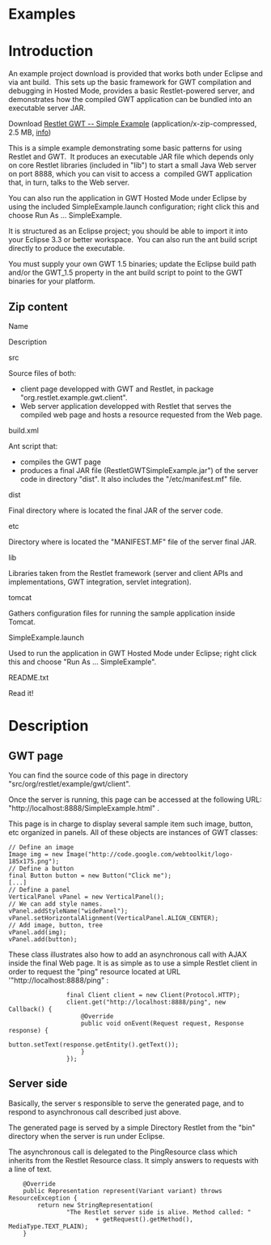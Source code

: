 Examples
========

Introduction
============

An example project download is provided that works both under Eclipse
and via ant build.  This sets up the basic framework for GWT compilation
and debugging in Hosted Mode, provides a basic Restlet-powered server,
and demonstrates how the compiled GWT application can be bundled into an
executable server JAR.

Download [Restlet GWT -- Simple
Example](http://wiki.restlet.org/docs_1.1/162-restlet/version/default/part/AttachmentData/data/RestletGWTSimpleExample.zip "Restlet GWT -- Simple Example")
(application/x-zip-compressed, 2.5 MB,
[info](http://wiki.restlet.org/docs_1.1/162-restlet.html))

This is a simple example demonstrating some basic patterns for using
Restlet and GWT.  It produces an executable JAR file which depends only
on core Restlet libraries (included in "lib") to start a small Java Web
server on port 8888, which you can visit to access a  compiled GWT
application that, in turn, talks to the Web server.

You can also run the application in GWT Hosted Mode under Eclipse by
using the included SimpleExample.launch configuration; right click this
and choose Run As ... SimpleExample.

It is structured as an Eclipse project; you should be able to import it
into your Eclipse 3.3 or better workspace.  You can also run the ant
build script directly to produce the executable.

You must supply your own GWT 1.5 binaries; update the Eclipse build path
and/or the GWT\_1.5 property in the ant build script to point to the GWT
binaries for your platform.

Zip content
-----------

Name

Description

src

Source files of both:

-   client page developped with GWT and Restlet, in package
    "org.restlet.example.gwt.client".
-   Web server application developped with Restlet that serves the
    compiled web page and hosts a resource requested from the Web page.

build.xml

Ant script that:

-   compiles the GWT page
-   produces a final JAR file (RestletGWTSimpleExample.jar") of the
    server code in directory "dist". It also includes the
    "/etc/manifest.mf" file.

dist

Final directory where is located the final JAR of the server code.

etc

Directory where is located the "MANIFEST.MF" file of the server final
JAR.

lib

Libraries taken from the Restlet framework (server and client APIs and
implementations, GWT integration, servlet integration).

tomcat

Gathers configuration files for running the sample application inside
Tomcat.

SimpleExample.launch

Used to run the application in GWT Hosted Mode under Eclipse; right
click this and choose "Run As ... SimpleExample".

README.txt

Read it!

Description
===========

GWT page
--------

You can find the source code of this page in directory
"src/org/restlet/example/gwt/client".

Once the server is running, this page can be accessed at the following
URL: "http://localhost:8888/SimpleExample.html" .

This page is in charge to display several sample item such image,
button, etc organized in panels. All of these objects are instances of
GWT classes:

    // Define an image
    Image img = new Image("http://code.google.com/webtoolkit/logo-185x175.png");
    // Define a button
    final Button button = new Button("Click me");
    [...]
    // Define a panel
    VerticalPanel vPanel = new VerticalPanel();
    // We can add style names.
    vPanel.addStyleName("widePanel");
    vPanel.setHorizontalAlignment(VerticalPanel.ALIGN_CENTER);
    // Add image, button, tree
    vPanel.add(img);
    vPanel.add(button);

These class illustrates also how to add an asynchronous call with AJAX
inside the final Web page. It is as simple as to use a simple Restlet
client in order to request the "ping" resource located at URL
'"http://localhost:8888/ping" :

                    final Client client = new Client(Protocol.HTTP);
                    client.get("http://localhost:8888/ping", new Callback() {
                        @Override
                        public void onEvent(Request request, Response response) {
                            button.setText(response.getEntity().getText());
                        }
                    });

Server side
-----------

Basically, the server s responsible to serve the generated page, and to
respond to asynchronous call described just above.

The generated page is served by a simple Directory Restlet from the
"bin" directory when the server is run under Eclipse.

The asynchronous call is delegated to the PingResource class which
inherits from the Restlet Resource class. It simply answers to requests
with a line of text.

        @Override
        public Representation represent(Variant variant) throws ResourceException {
            return new StringRepresentation(
                    "The Restlet server side is alive. Method called: "
                            + getRequest().getMethod(), MediaType.TEXT_PLAIN);
        }


